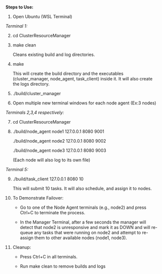 **Steps to Use:**

1. Open Ubuntu (WSL Terminal)

*Terminal 1:*

2. cd ClusterResourceManager
3. make clean
   
   Cleans existing build and log directories.
5. make
   
   This will create the build directory and the executables (cluster\_manager, node\_agent, task\_client) inside it. It will also create the logs directory.
7. ./build/cluster\_manager
8. Open multiple new terminal windows for each node agent (Ex:3 nodes)


*Terminals 2,3,4 respectively:*

7. cd ClusterResourceManager
8. ./build/node\_agent node1 127.0.0.1 8080 9001
   
   ./build/node\_agent node2 127.0.0.1 8080 9002
   
   ./build/node\_agent node3 127.0.0.1 8080 9003
   
   (Each node will also log to its own file)


*Terminal 5:*

9. ./build/task\_client 127.0.0.1 8080 10
    
   This will submit 10 tasks. It will also schedule, and assign it to nodes.


11. To Demonstrate Failover:
    - Go to one of the Node Agent terminals (e.g., node2) and press Ctrl+C to terminate the process.

    - In the Manager Terminal, after a few seconds the manager will detect that node2 is unresponsive and mark it as DOWN and will re-queue any tasks that were running on node2 and 	  attempt to re-assign them to other available nodes (node1, node3).

12. Cleanup:
    - Press Ctrl+C in all terminals.

    - Run make clean to remove builds and logs

